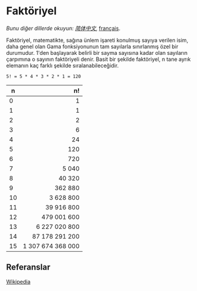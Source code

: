 # Faktöriyel

_Bunu diğer dillerde okuyun:_
[_简体中文_](README.zh-CN.md), [français](README.fr-FR.md).

Faktöriyel, matematikte, sağına ünlem işareti konulmuş sayıya
verilen isim, daha genel olan Gama fonksiyonunun tam sayılarla
sınırlanmış özel bir durumudur. 1'den başlayarak belirli bir
sayma sayısına kadar olan sayıların çarpımına o sayının
faktöriyeli denir. Basit bir şekilde faktöriyel, n tane ayrık
elemanın kaç farklı şekilde sıralanabileceğidir.

```
5! = 5 * 4 * 3 * 2 * 1 = 120
```

| n   |                n! |
| --- | ----------------: |
| 0   |                 1 |
| 1   |                 1 |
| 2   |                 2 |
| 3   |                 6 |
| 4   |                24 |
| 5   |               120 |
| 6   |               720 |
| 7   |             5 040 |
| 8   |            40 320 |
| 9   |           362 880 |
| 10  |         3 628 800 |
| 11  |        39 916 800 |
| 12  |       479 001 600 |
| 13  |     6 227 020 800 |
| 14  |    87 178 291 200 |
| 15  | 1 307 674 368 000 |

## Referanslar

[Wikipedia](https://en.wikipedia.org/wiki/Factorial)
